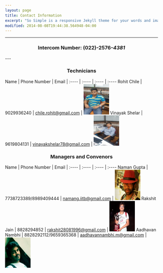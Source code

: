 ```yaml
---
layout: page
title: Contact Information
excerpt: "So Simple is a responsive Jekyll theme for your words and images."
modified: 2014-08-08T19:44:38.564948-04:00
---
```


---
<center><h3>Intercom Number: (022)-2576-<i>4381</i></h3></center>
---

<center><h3>Technicians</h3></center>

Name | Phone Number | Email | 
:---- | :---- | :---- | :----
Rohit Chile | 9029936240 | [chile.rohit@gmail.com](mailto:chile.rohit@gmail.com) | <img src="/images/rohit.jpg" alt="Smiley face" height="100" width="84">
Vinayak Shelar | 9619804131 | [vinayakshelar78@gmail.com](mailto:vinayakshelar78@gmail.com) | <img src="/images/vinayak.jpg" alt="Smiley face" height="100" width="84">

<center><h3>Managers and Convenors</h3></center>

Name | Phone Number | Email | 
:---- | :---- | :---- | :----
Naman Gupta | 7738723389/8989409444 | [namang.iitb@gmail.com](mailto:namang.iitb@gmail.com) | <img src="/images/naman.jpg" alt="Smiley face" height="100" width="84">
Rakshit Jain | 8828294852 | [rakshit28081996@gmail.com](mailto:rakshit28081996@gmail.com) | <img src="/images/rakshit.jpg" alt="Smiley face" height="100" width="84">
Aadhavan Nambhi | 8828292112/9659365368 | [aadhavannambhi.m@gmail.com](mailto:aadhavannambhi.m@gmail.com) | <img src="/images/aadhavan.jpg" alt="Smiley face" height="100" width="84">
